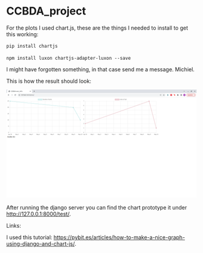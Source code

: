 # CCBDA_project

For the plots I used chart.js, these are the things I needed to install to get this working:

```
pip install chartjs

npm install luxon chartjs-adapter-luxon --save
```

I might have forgotten something, in that case send me a message. Michiel.

This is how the result should look:

![img_charts_v1.png](images%2Fimg_charts_v1.png)

After running the django server you can find the chart prototype it under http://127.0.0.1:8000/test/.



Links:

I used this tutorial: https://pybit.es/articles/how-to-make-a-nice-graph-using-django-and-chart-js/.